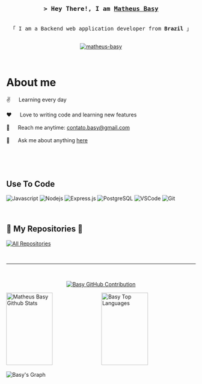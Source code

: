 <!--
<h2 align="center">
  Welcome to Basy World!
  <img src="https://media.giphy.com/media/hvRJCLFzcasrR4ia7z/giphy.gif" width="28">
</h2>
-->

<!--
<p align="center">
  <a href="https://github.com/MatheusBasy"><img src="https://readme-typing-svg.herokuapp.com/?lines=Self%20Taught%20Programmer;Front%20End%20Developer;1.5%2B%20years%20of%20coding%20experience;Always%20learning%20new%20things&center=true&width=380&height=45"></a>
</p>

 -->


<!-- Intro  -->
<h3 align="center">
        <samp>&gt; Hey There!, I am
                <b><a target="_blank" href="[linkedin](https://www.linkedin.com/in/matheus-basy/)">Matheus Basy</a></b>
        </samp>
</h3>


<p align="center"> 
  <samp>
    <br>
    「 I am a Backend web application developer from <b>Brazil</b> 」
    <br>
    <br>
  </samp>
</p>

<p align="center">
 <a href="https://www.linkedin.com/in/matheus-basy/" target="_blank">
  <img src="https://img.shields.io/badge/LinkedIn-0077B5?style=for-the-badge&logo=linkedin&logoColor=white" alt="matheus-basy"/>
 </a>
</p>
<br />

<!-- About Section -->
 # About me
 
<p>
  
 ✌️ &emsp; Learning every day <br/><br/>
 ❤️ &emsp; Love to writing code and learning new features<br/><br/>
 📧 &emsp; Reach me anytime: contato.basy@gmail.com<br/><br/>
 💬 &emsp; Ask me about anything [here](https://www.linkedin.com/in/matheus-basy/)

</p>

<br/>
<br/>
<br/>

## Use To Code

![Javascript](https://img.shields.io/badge/Javascript-F0DB4F?style=for-the-badge&labelColor=black&logo=javascript&logoColor=F0DB4F)
![Nodejs](https://img.shields.io/badge/Nodejs-3C873A?style=for-the-badge&labelColor=black&logo=node.js&logoColor=3C873A)
![Express.js](https://img.shields.io/badge/Express.js-000000?style=for-the-badge&logo=express&logoColor=white)
![PostgreSQL](https://img.shields.io/badge/postgreSQL-4EA94B?style=for-the-badge&logo=postgresql&logoColor=white)
![VSCode](https://img.shields.io/badge/Visual_Studio-0078d7?style=for-the-badge&logo=visual%20studio&logoColor=white)
![Git](https://img.shields.io/badge/Git-F05032?style=for-the-badge&logo=git&logoColor=white)

<br/>

##  :arrow_down_small: My Repositories :arrow_down_small:
<p align="left">
  <a href="https://github.com/MatheusBasy?tab=repositories" target="_blank"><img alt="All Repositories" title="All Repositories" src="https://img.shields.io/badge/-All%20Repos-2962FF?style=for-the-badge&logo=koding&logoColor=white"/></a>
</p>

<br/>
<hr/>
<br/>

<p align="center">
  <a href="https://github.com/MatheusBasy">
    <img src="https://github-profile-summary-cards.vercel.app/api/cards/profile-details?username=MatheusBasy&theme=radical" alt="Basy GitHub Contribution"/>
  </a>
</p>

<a> 
    <a href="https://github.com/MatheusBasy"><img alt="Matheus Basy Github Stats" src="https://denvercoder1-github-readme-stats.vercel.app/api?username=MatheusBasy&show_icons=true&count_private=true&theme=react&border_color=7F3FBF&bg_color=0D1117&title_color=F85D7F&icon_color=F8D866" height="192px" width="49.5%"/></a>
  <a href="https://github.com/MatheusBasy"><img alt="Basy Top Languages" src="https://denvercoder1-github-readme-stats.vercel.app/api/top-langs/?username=MatheusBasy&langs_count=8&layout=compact&theme=react&border_color=7F3FBF&bg_color=0D1117&title_color=F85D7F&icon_color=F8D866" height="192px" width="49.5%"/></a>
  <br/>
</a>


![Basy's Graph](https://github-readme-activity-graph.vercel.app/graph?username=MatheusBasy&custom_title=Basy%20GitHub%20Activity%20Graph&bg_color=0D1117&color=7F3FBF&line=7F3FBF&point=7F3FBF&area_color=FFFFFF&title_color=FFFFFF&area=true)
